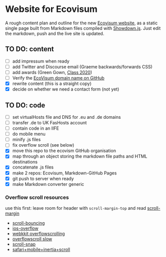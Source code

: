# Website for Ecovisum

A rough content plan and outline for the new [Ecovisum website](https://daveeveritt.github.io/ecovisum-site/), as a static single page built from Markdown files compiled with [Showdown.js](https://github.com/showdownjs/showdown/wiki/Showdown-options). Just edit the markdown, push and the live site is updated.

## TO DO: content

- [ ] add impressum when ready
- [ ] add Twitter and Discourse email (Graeme backwards/forwards CSS)
- [ ] add awards (Green Gown, [Class 2020](https://www.dmu.ac.uk/about-dmu/news/2019/december/dmu-spin-out-company-wins-global-sustainability-award.aspx))
- [ ] Verify the [EcoVisum domain name on GitHub](https://help.github.com/en/github/setting-up-and-managing-organizations-and-teams/verifying-your-organizations-domain)
- [x] rewrite content (this is a straight copy)
- [x] decide on whether we need a contact form (not yet)

## TO DO: code

- [ ] set virtualHosts file and DNS for .eu and .de domains
- [ ] transfer .de to UK FasHosts account
- [ ] contain code in an IIFE
- [ ] do mobile menu
- [ ] minify .js files
- [ ] fix overflow scroll (see below)
- [x] move this repo to the ecovism GitHub organisation
- [x] map through an object storing the markdown file paths and HTML destinations
- [x] concatenate .js files
- [x] make 2 repos: Ecovisum, Markdown-GitHub Pages
- [x] git push to server when ready
- [x] make Markdown converter generic

### Overflow scroll resources

use this first: leave room for header with `scroll-margin-top` and read [scroll-margin](https://css-tricks.com/almanac/properties/s/scroll-margin/)

- [scroll-bouncing](https://www.smashingmagazine.com/2018/08/scroll-bouncing-websites/)
- [ios-overflow](https://css-tricks.com/snippets/css/momentum-scrolling-on-ios-overflow-elements/)
- [webkkit overflowscrolling](https://developer.mozilla.org/en-US/docs/Web/CSS/-webkit-overflow-scrolling)
- [overflowscroll slow](https://stackoverflow.com/questions/33601165/scrolling-slow-on-mobile-ios-when-using-overflowscroll)
- [scroll-snap](https://developers.google.com/web/updates/2018/07/css-scroll-snap)
- [safari+mobile+inertia+scroll ](https://books.google.co.uk/books?id=uLVrCgAAQBAJ&pg=PA112&lpg=PA112&dq=safari+mobile+inertia+scroll+responsive+web+design&source=bl&ots=hxP7YRCXYR&sig=ACfU3U1mGAcNnUdhuxS85N778lrTi0KTZA&hl=en&sa=X&ved=2ahUKEwiq1LDqyOTlAhVUT8AKHQWvD_IQ6AEwEHoECAkQAQ#v=onepage&q=safari%20mobile%20inertia%20scroll%20responsive%20web%20design&f=false)